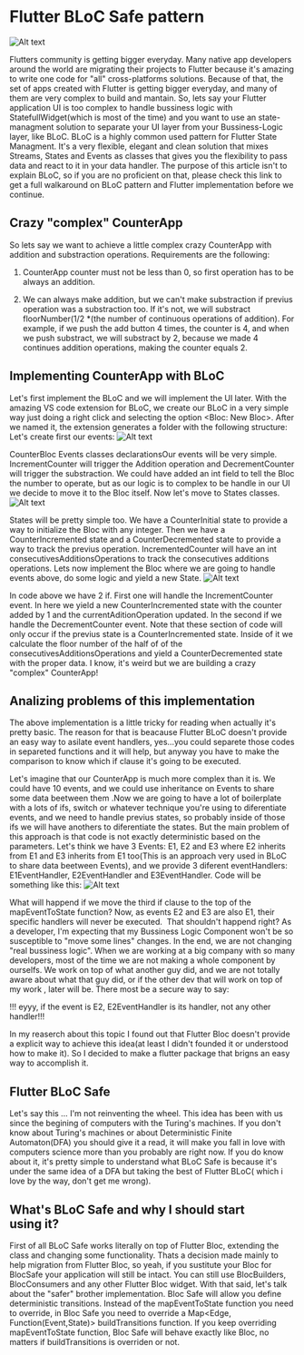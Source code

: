 # Flutter BLoC Safe pattern

![Alt text](Frame.jpg?raw=true "Title")

Flutters community is getting bigger everyday. Many native app developers around the world are migrating their projects to Flutter because it's amazing to write one code for "all" cross-platforms solutions. Because of that, the set of apps created with Flutter is getting bigger everyday, and many of them are very complex to build and mantain. So, lets say your Flutter application UI is too complex to handle bussiness logic with StatefullWidget(which is most of the time) and you want to use an state-managment solution to separate your UI layer from your Bussiness-Logic layer, like BLoC.
BLoC is a highly common used pattern for Flutter State Managment. It's a very flexible, elegant and clean solution that mixes Streams, States and Events as classes that gives you the flexibility to pass data and react to it in your data handler. The purpose of this article isn't to explain BLoC, so if you are no proficient on that, please check this link to get a full walkaround on BLoC pattern and Flutter implementation before we continue.

## Crazy "complex" CounterApp 

So lets say we want to achieve a little complex crazy CounterApp with addition and substraction operations. Requirements are the following:

1. CounterApp counter must not be less than 0, so first operation has to be always an addition.

2. We can always make addition, but we can't make substraction if previus operation was a substraction too. If it's not, we will substract floorNumber(1/2 \*(the number of continuous operations of addition). For example, if we push the add button 4 times, the counter is 4, and when we push substract, we will substract by 2, because we made 4 continues addition operations, making the counter equals 2.

## Implementing CounterApp with BLoC 

Let's first implement the BLoC and we will implement the UI later.
With the amazing VS code extension for BLoC, we create our BLoC in a very simple way just doing a right click and selecting the option <Bloc: New Bloc>. After we named it, the extension generates a folder with the following structure:
Let's create first our events:
![Alt text](events.png?raw=true "Title")

CounterBloc Events classes declarationsOur events will be very simple. IncrementCounter will trigger the Addition operation and DecrementCounter will trigger the substraction. We could have added an int field to tell the Bloc the number to operate, but as our logic is to complex to be handle in our UI we decide to move it to the Bloc itself. Now let's move to States classes.
![Alt text](states.png?raw=true "Title")

States will be pretty simple too. We have a CounterInitial state to provide a way to initialize the Bloc with any integer. Then we have a CounterIncremented state and a CounterDecremented state to provide a way to track the previus operation. IncrementedCounter will have an int consecutivesAdditionsOperations to track the consecutives additions operations. Lets now implement the Bloc where we are going to handle events above, do some logic and yield a new State.
![Alt text](bloc.png?raw=true "Title")

In code above we have 2 if. First one will handle the IncrementCounter event. In here we yield a new CounterIncremented state with the counter added by 1 and the currentAditionOperation updated. In the second if we handle the DecrementCounter event. Note that these section of code will only occur if the previus state is a CounterIncremented state. Inside of it we calculate the floor number of the half of of the consecutivesAdditionsOperations and yield a CounterDecremented state with the proper data. I know, it's weird but we are building a crazy "complex" CounterApp!

## Analizing problems of this implementation

The above implementation is a little tricky for reading when actually it's pretty basic. The reason for that is beacause Flutter BLoC doesn't provide an easy way to asilate event handlers, yes…you could separete those codes in separeted functions and it will help, but anyway you have to make the comparison to know which if clause it's going to be executed.

Let's imagine that our CounterApp is much more complex than it is. We could have 10 events, and we could use inheritance on Events to share some data beetween them .Now we are going to have a lot of boilerplate with a lots of ifs, switch or whatever technique you're using to diferentiate events, and we need to handle previus states, so probably inside of those ifs we will have anothers to diferentiate the states. But the main problem of this approach is that code is not exactly deterministic based on the parameters. Let's think we have 3 Events: E1, E2 and E3 where E2 inherits from E1 and E3 inherits from E1 too(This is an approach very used in BLoC to share data beetween Events), and we provide 3 diferent eventHandlers: E1EventHandler, E2EventHandler and E3EventHandler. Code will be something like this:
![Alt text](mapEventToState.png?raw=true "Title")

What will happend if we move the third if clause to the top of the mapEventToState function? Now, as events E2 and E3 are also E1, their specific handlers will never be executed. 
That shouldn't happend right?
As a developer, I'm expecting that my Bussiness Logic Component won't be so susceptible to "move some lines" changes. In the end, we are not changing "real bussiness logic". When we are working at a big company with so many developers, most of the time we are not making a whole component by ourselfs. We work on top of what another guy did, and we are not totally aware about what that guy did, or if the other dev that will work on top of my work , later will be. There most be a secure way to say:

!!! eyyy, if the event is E2, E2EventHandler is its handler, not any other handler!!!

In my reaserch about this topic I found out that Flutter Bloc doesn't provide a explicit way to achieve this idea(at least I didn't founded it or understood how to make it). So I decided to make a flutter package that brigns an easy way to accomplish it.

## Flutter BLoC Safe

Let's say this … I'm not reinventing the wheel. This idea has been with us since the begining of computers with the Turing's machines. If you don't know about Turing's machines or about Deterministic Finite Automaton(DFA) you should give it a read, it will make you fall in love with computers science more than you probably are right now. If you do know about it, it's pretty simple to understand what BLoC Safe is because it's under the same idea of a DFA but taking the best of Flutter BLoC( which i love by the way, don't get me wrong).

## What's BLoC Safe and why I should start using it?

First of all BLoC Safe works literally on top of Flutter Bloc, extending the class and changing some functionality. Thats a decision made mainly to help migration from Flutter Bloc, so yeah, if you sustitute your Bloc for BlocSafe your application will still be intact. You can still use BlocBuilders, BlocConsumers and any other Flutter Bloc widget. With that said, let's talk about the "safer" brother implementation.
Bloc Safe will allow you define deterministic transitions. Instead of the mapEventToState function you need to override, in Bloc Safe you need to override a Map<Edge, Function(Event,State)> buildTransitions function. If you keep overriding mapEventToState function, Bloc Safe will behave exactly like Bloc, no matters if buildTransitions is overriden or not.

